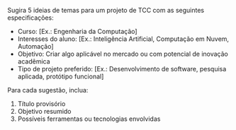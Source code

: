 Sugira 5 ideias de temas para um projeto de TCC com as seguintes especificações:

- Curso: [Ex.: Engenharia da Computação]
- Interesses do aluno: [Ex.: Inteligência Artificial, Computação em Nuvem, Automação]
- Objetivo: Criar algo aplicável no mercado ou com potencial de inovação acadêmica
- Tipo de projeto preferido: [Ex.: Desenvolvimento de software, pesquisa aplicada, protótipo funcional]

Para cada sugestão, inclua:
1. Título provisório
2. Objetivo resumido
3. Possíveis ferramentas ou tecnologias envolvidas
